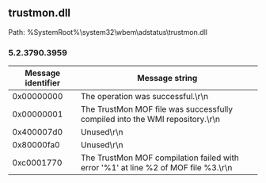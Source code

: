 ## trustmon.dll

Path: %SystemRoot%\system32\wbem\adstatus\trustmon.dll

### 5.2.3790.3959

Message identifier | Message string
--- | ---
0x00000000 | The operation was successful.\r\n
0x00000001 | The TrustMon MOF file was successfully compiled into the WMI repository.\r\n
0x400007d0 | Unused\r\n
0x80000fa0 | Unused\r\n
0xc0001770 | The TrustMon MOF compilation failed with error '%1' at line %2 of MOF file %3.\r\n
